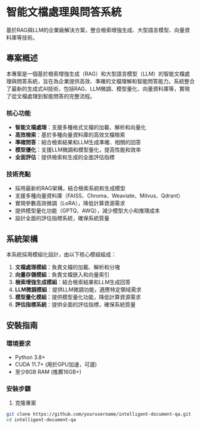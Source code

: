 # 智能文檔處理與問答系統

基於RAG與LLM的企業級解決方案，整合檢索增強生成、大型語言模型、向量資料庫等技術。

## 專案概述

本專案是一個基於檢索增強生成（RAG）和大型語言模型（LLM）的智能文檔處理與問答系統，旨在為企業提供高效、準確的文檔理解和智能問答能力。系統整合了最新的生成式AI技術，包括RAG、LLM微調、模型量化、向量資料庫等，實現了從文檔處理到智能問答的完整流程。

### 核心功能

- **智能文檔處理**：支援多種格式文檔的加載、解析和向量化
- **高效檢索**：基於多種向量資料庫的高效文檔檢索
- **準確問答**：結合檢索結果和LLM生成準確、相關的回答
- **模型優化**：支援LLM微調和模型量化，提高性能和效率
- **全面評估**：提供檢索和生成的全面評估指標

### 技術亮點

- 採用最新的RAG架構，結合檢索系統和生成模型
- 支援多種向量資料庫（FAISS、Chroma、Weaviate、Milvus、Qdrant）
- 實現參數高效微調（LoRA），降低計算資源需求
- 提供模型量化功能（GPTQ、AWQ），減少模型大小和推理成本
- 設計全面的評估指標系統，確保系統質量

## 系統架構

本系統採用模組化設計，由以下核心模組組成：

1. **文檔處理模組**：負責文檔的加載、解析和分塊
2. **向量存儲模組**：負責文檔嵌入和向量索引
3. **檢索增強生成模組**：結合檢索結果和LLM生成回答
4. **LLM微調模組**：提供LLM微調功能，適應特定領域需求
5. **模型量化模組**：提供模型量化功能，降低計算資源需求
6. **評估指標系統**：提供全面的評估指標，確保系統質量

## 安裝指南

### 環境要求

- Python 3.8+
- CUDA 11.7+ (用於GPU加速，可選)
- 至少8GB RAM (推薦16GB+)

### 安裝步驟

1. 克隆專案

```bash
git clone https://github.com/yourusername/intelligent-document-qa.git
cd intelligent-document-qa
